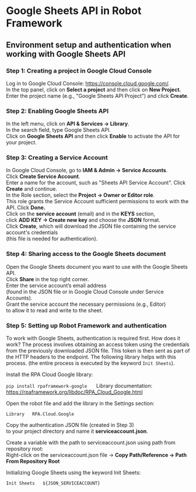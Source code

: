 # Google Sheets API in Robot Framework

## Environment setup and authentication when working with Google Sheets API


### **Step 1: Creating a project in Google Cloud Console**

Log in to Google Cloud Console: https://console.cloud.google.com/.  
In the top panel, click on **Select a project** and then click on **New Project.**  
Enter the project name (e.g., "Google Sheets API Project") and click **Create**.

### **Step 2: Enabling Google Sheets API**

In the left menu, click on **API & Services → Library**.  
In the search field, type Google Sheets API.   
Click on **Google Sheets API** and then click **Enable** to activate the API for your project.  

### **Step 3: Creating a Service Account**

In Google Cloud Console, go to **IAM & Admin → Service Accounts**.  
Click **Create Service Account**.  
Enter a name for the account, such as "Sheets API Service Account". Click **Create** and continue.  
In the Role section, select the **Project → Owner or Editor role**.   
This role grants the Service Account sufficient permissions to work with the API. Click **Done.**  
Click on the **service account** (email) and in the **KEYS** section,   
click **ADD KEY → Create new key** and choose the **JSON** format.  
Click **Create**, which will download the JSON file containing the service account's credentials   
(this file is needed for authentication).  

### **Step 4: Sharing access to the Google Sheets document**

Open the Google Sheets document you want to use with the Google Sheets API.  
Click **Share** in the top right corner.  
Enter the service account’s email address   
(found in the JSON file or in Google Cloud Console under Service Accounts).  
Grant the service account the necessary permissions (e.g., Editor)     
to allow it to read and write to the sheet.   

### **Step 5: Setting up Robot Framework and authentication**

To work with Google Sheets, authentication is required first.
How does it work?
The process involves obtaining an access token using the credentials 
from the previously downloaded JSON file. 
This token is then sent as part of the HTTP headers to the endpoint. 
The following library helps with this process. 
(the entire process is executed by the keyword `Init Sheets`).

Install the RPA Cloud Google library:  

`pip install rpaframework-google  
`
Library documentation: https://rpaframework.org/libdoc/RPA_Cloud_Google.html    

Open the robot file and add the library in the Settings section:   

`Library   RPA.Cloud.Google    `

Copy the authentication JSON file (created in Step 3)   
to your project directory and name it **serviceaccount.json**.  

Create a variable with the path to serviceaccount.json using path from repository root:  
Right-click on the serviceaccount.json file → **Copy Path/Reference → Path From Repository Root**  

Initializing Google Sheets using the keyword Init Sheets:

`Init Sheets   ${JSON_SERVICEACCOUNT}  `